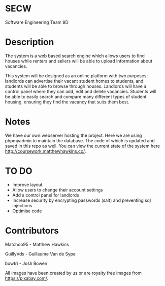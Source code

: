 # SECW
Software Engineering Team 9D

# Description
The system is a web based search engine which allows users to find houses while renters and sellers will be able to upload information about vacancies.

This system will be designed as an online platform with two purposes: landlords can advertise their vacant student homes to students, and students will be able to browse through houses. Landlords will have a control panel where they can add, edit and delete vacancies. Students will be able to easily search and compare many different types of student housing, ensuring they find the vacancy that suits them best.

# Notes
We have our own webserver hosting the project. Here we are using phpmyadmin to maintain the database. The code of which is updated and saved in this repo as well.
You can view the current state of the system here http://coursework.matthewhawkins.co/.

# TO DO
- Improve layout
- Allow users to change their account settings
- Add a control panel for landlords
- Increase security by encrypting passwords (salt) and preventing sql injections
- Optimise code

# Contributors

Matchoo95 - Matthew Hawkins

GuillyVds - Guillaume Van de Sype

bowtri - Josh Bowen


All images have been created by us or are royalty free images from https://pixabay.com/.

